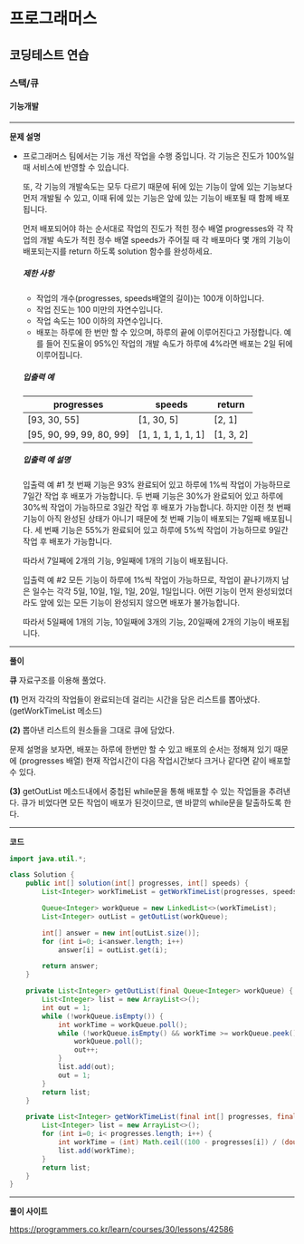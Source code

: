 # 프로그래머스

## 코딩테스트 연습

### 스택/큐

#### 기능개발

***

**문제 설명**

- 프로그래머스 팀에서는 기능 개선 작업을 수행 중입니다. 각 기능은 진도가 100%일 때 서비스에 반영할 수 있습니다.

  또, 각 기능의 개발속도는 모두 다르기 때문에 뒤에 있는 기능이 앞에 있는 기능보다 먼저 개발될 수 있고, 이때 뒤에 있는 기능은 앞에 있는 기능이 배포될 때 함께 배포됩니다.

  먼저 배포되어야 하는 순서대로 작업의 진도가 적힌 정수 배열 progresses와 각 작업의 개발 속도가 적힌 정수 배열 speeds가 주어질 때 각 배포마다 몇 개의 기능이 배포되는지를 return 하도록 solution 함수를 완성하세요.

  ##### 제한 사항

  - 작업의 개수(progresses, speeds배열의 길이)는 100개 이하입니다.
  - 작업 진도는 100 미만의 자연수입니다.
  - 작업 속도는 100 이하의 자연수입니다.
  - 배포는 하루에 한 번만 할 수 있으며, 하루의 끝에 이루어진다고 가정합니다. 예를 들어 진도율이 95%인 작업의 개발 속도가 하루에 4%라면 배포는 2일 뒤에 이루어집니다.

  ##### 입출력 예

  | progresses               | speeds             | return    |
  | ------------------------ | ------------------ | --------- |
  | [93, 30, 55]             | [1, 30, 5]         | [2, 1]    |
  | [95, 90, 99, 99, 80, 99] | [1, 1, 1, 1, 1, 1] | [1, 3, 2] |

  ##### 입출력 예 설명

  입출력 예 #1
  첫 번째 기능은 93% 완료되어 있고 하루에 1%씩 작업이 가능하므로 7일간 작업 후 배포가 가능합니다.
  두 번째 기능은 30%가 완료되어 있고 하루에 30%씩 작업이 가능하므로 3일간 작업 후 배포가 가능합니다. 하지만 이전 첫 번째 기능이 아직 완성된 상태가 아니기 때문에 첫 번째 기능이 배포되는 7일째 배포됩니다.
  세 번째 기능은 55%가 완료되어 있고 하루에 5%씩 작업이 가능하므로 9일간 작업 후 배포가 가능합니다.

  따라서 7일째에 2개의 기능, 9일째에 1개의 기능이 배포됩니다.

  입출력 예 #2
  모든 기능이 하루에 1%씩 작업이 가능하므로, 작업이 끝나기까지 남은 일수는 각각 5일, 10일, 1일, 1일, 20일, 1일입니다. 어떤 기능이 먼저 완성되었더라도 앞에 있는 모든 기능이 완성되지 않으면 배포가 불가능합니다.

  따라서 5일째에 1개의 기능, 10일째에 3개의 기능, 20일째에 2개의 기능이 배포됩니다.

***

**풀이**

**큐** 자료구조를 이용해 풀었다. 

**(1)** 먼저 각각의 작업들이 완료되는데 걸리는 시간을 담은 리스트를 뽑아냈다. (getWorkTimeList 메소드)

**(2)** 뽑아낸 리스트의 원소들을 그대로 큐에 담았다. 

문제 설명을 보자면, 배포는 하루에 한번만 할 수 있고 배포의 순서는 정해져 있기 때문에 (progresses 배열) 현재 작업시간이 다음 작업시간보다 크거나 같다면 같이 배포할 수 있다.

**(3)** getOutList 메소드내에서 중첩된 while문을 통해 배포할 수 있는 작업들을 추려낸다. 큐가 비었다면 모든 작업이 배포가 된것이므로, 맨 바깥의 while문을 탈출하도록 한다. 

***

**코드**

```java
import java.util.*;

class Solution {
    public int[] solution(int[] progresses, int[] speeds) {
        List<Integer> workTimeList = getWorkTimeList(progresses, speeds);

        Queue<Integer> workQueue = new LinkedList<>(workTimeList);
        List<Integer> outList = getOutList(workQueue);

        int[] answer = new int[outList.size()];
        for (int i=0; i<answer.length; i++)
            answer[i] = outList.get(i);

        return answer;
    }

    private List<Integer> getOutList(final Queue<Integer> workQueue) {
        List<Integer> list = new ArrayList<>();
        int out = 1;
        while (!workQueue.isEmpty()) {
            int workTime = workQueue.poll();
            while (!workQueue.isEmpty() && workTime >= workQueue.peek()) {
                workQueue.poll();
                out++;
            }
            list.add(out);
            out = 1;
        }
        return list;
    }

    private List<Integer> getWorkTimeList(final int[] progresses, final int[] speeds) {
        List<Integer> list = new ArrayList<>();
        for (int i=0; i< progresses.length; i++) {
            int workTime = (int) Math.ceil((100 - progresses[i]) / (double)speeds[i]);
            list.add(workTime);
        }
        return list;
    }
}
```

***

**풀이 사이트**

https://programmers.co.kr/learn/courses/30/lessons/42586

